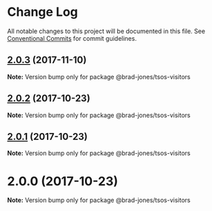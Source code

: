 # Change Log

All notable changes to this project will be documented in this file.
See [Conventional Commits](https://conventionalcommits.org) for commit guidelines.

<a name="2.0.3"></a>
## [2.0.3](https://github.com/brad-jones/tsos/compare/@brad-jones/tsos-visitors@2.0.2...@brad-jones/tsos-visitors@2.0.3) (2017-11-10)




**Note:** Version bump only for package @brad-jones/tsos-visitors

<a name="2.0.2"></a>
## [2.0.2](https://github.com/brad-jones/tsos/compare/@brad-jones/tsos-visitors@2.0.1...@brad-jones/tsos-visitors@2.0.2) (2017-10-23)




**Note:** Version bump only for package @brad-jones/tsos-visitors

<a name="2.0.1"></a>
## [2.0.1](https://github.com/brad-jones/tsos/compare/@brad-jones/tsos-visitors@2.0.0...@brad-jones/tsos-visitors@2.0.1) (2017-10-23)




**Note:** Version bump only for package @brad-jones/tsos-visitors

<a name="2.0.0"></a>
# 2.0.0 (2017-10-23)




**Note:** Version bump only for package @brad-jones/tsos-visitors
